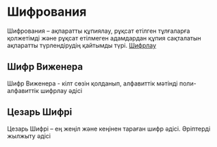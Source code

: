 # Шифрования

Шифрования – ақпаратты құпиялау, рұқсат етілген тұлғаларға қолжетімді және рұқсат етілмеген адамдардан құпия сақталатын ақпаратты түрлендірудің қайтымды түрі. [Шифрлау](https://kansherhan.github.io/encryption/)

## Шифр Виженера

Шифр Виженера - кілт сөзін қолданып, алфавиттік мәтінді поли-алфавиттік шифрлау әдісі

## Цезарь Шифрі

Цезарь Шифрі – ең жеңіл және кеңінен тараған шифр әдісі. Әріптерді жылжыту әдісі
